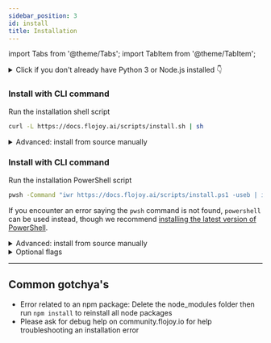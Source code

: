 ```yaml
---
sidebar_position: 3
id: install
title: Installation
---
```


import Tabs from '@theme/Tabs';
import TabItem from '@theme/TabItem';

<details>
<summary>Click if you don't already have Python 3 or Node.js installed 👇</summary>

To install Flojoy, firstly there are a few prequisites needed on your machine.

### Python >= 3.10

[Download](https://www.python.org/downloads/)

Python and `pip` are required to install and run the Flojoy nodes. Minimum version requirement for Python is `3.10` and `20.0` for `pip`. Open your Terminal and type ` python3 –version` to see if you already have Python installed and what the version number is.

### Node.js

[Download](https://nodejs.org/en/download/package-manager/)

Node.js is required to run Flojoy's app interface. Open your Terminal and type `node -v` to see if you already have Node.js installed.

</details>
  
<Tabs groupId="platform" queryString="platform">
  
<TabItem value="unix" label="Mac & Linux">
<div>

### Install with CLI command

Run the installation shell script
```bash
curl -L https://docs.flojoy.ai/scripts/install.sh | sh
```
 
<details>
<summary>Advanced: install from source manually</summary>

1. <a href="https://github.com/flojoy-io/studio">Clone the repo</a> with the <code>--recursive</code> flag as follows:

```bash
git clone --recursive https://github.com/flojoy-io/studio.git
```

2. Navigate into the project root:

```bash
cd studio
```

3. We highly recommend creating a Python virtual environment inside the `studio` folder by running the command:

```bash
python3.10 -m venv venv
```

5. Finally, run:

```bash
bash flojoy -v venv
```
</details>

</div>
</TabItem>

<TabItem value="windows" label="Windows">
<div>

### Install with CLI command

Run the installation PowerShell script
```bash
pwsh -Command "iwr https://docs.flojoy.ai/scripts/install.ps1 -useb | iex"
```
If you encounter an error saying the `pwsh` command is not found, `powershell` can be used instead, though we recommend [installing the latest version of PowerShell](https://learn.microsoft.com/en-us/powershell/scripting/install/installing-powershell-on-windows).
 
<details>
<summary>Advanced: install from source manually</summary>

1. <a href="https://learn.microsoft.com/en-us/powershell/scripting/install/installing-powershell-on-windows">Update your PowerShell</a> to at least >=v7.0.0

2. [Clone the repo](https://github.com/flojoy-io/studio) with `--recursive` argument as follows:
```bash
git clone --recursive https://github.com/flojoy-io/studio.git
```

3. Navigate into the project root:

```bash
cd studio
```

4. We highly recommend creating a Python virtual environment inside the `studio` folder by running the command:

```bash
python3.10 -m venv venv
```

5. Finally, run:

```bash
.\flojoy -v venv
```
</details>

</div>
</TabItem>
</Tabs>

<details>
<summary>Optional flags</summary>
  <ul>
    <li><code>-v</code> provides the path to the Python virtual environment</li>
    <li><code>-n</code> skips installing the Node packages in package.json</li>
    <li><code>-p</code> skips installing the Python packages in requirements.txt</li>
    <li><code>-P</code> runs the backend server on a specific port</li>
    <li><code>-s</code> To **NOT** update submodules</li>
    <li><code>-S</code> To **NOT** enable Sentry</li>
    <li><code>-T</code> To enable Telemetry</li>
    <li><code>-d</code> To enable debug mode for backend</li>
  </ul>
</details>

---

## Common gotchya's

- Error related to an npm package: Delete the node_modules folder then run `npm install` to reinstall all node packages
- Please ask for debug help on community.flojoy.io for help troubleshooting an installation error
